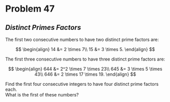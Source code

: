 # Problem 47
## _Distinct Primes Factors_



The first two consecutive numbers to have two distinct prime factors are:

$$
\begin{align}
    14 &= 2 \times 7\\
    15 &= 3 \times 5.
\end{align}
$$

The first three consecutive numbers to have three distinct prime factors are:

$$
\begin{align}
    644 &= 2^2 \times 7 \times 23\\
    645 &= 3 \times 5 \times 43\\
    646 &= 2 \times 17 \times 19.
\end{align}
$$

Find the first four consecutive integers to have four distinct prime factors each.<br>
What is the first of these numbers?
